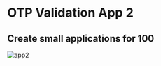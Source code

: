 # OTP Validation App 2
## Create small applications for 100

![app2](https://github.com/Mohamed-Essam-Mohamed/otp_validation_app2/assets/152906492/824a6ca8-2854-4599-8742-70a763969da9)
